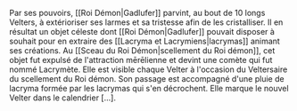 Par ses pouvoirs,  [[Roi Démon|Gadlufer]] parvint, au bout de 10 longs Velters, à extérioriser ses larmes et sa tristesse afin de les cristalliser. Il en résultat un objet céleste dont [[Roi Démon|Gadlufer]] pouvait disposer à souhait pour en extraire des [[Lacryma et Lacrymiens|lacrymas]] animant ses créations. Au [[Sceau du Roi Démon|scellement du Roi démon]], cet objet fut expulsé de l'attraction mērēlienne et devint une comète qui fut nommé Lacrymète. Elle est visible chaque Velter à l'occasion du Veltersaire du scellement du Roi démon. Son passage est accompagné d'une pluie de lacryma formée par les lacrymas qui s'en décrochent. Elle marque le nouvel Velter dans le calendrier [...]. 